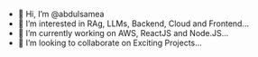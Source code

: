- 👋 Hi, I’m @abdulsamea
- 👀 I’m interested in RAg, LLMs, Backend, Cloud and Frontend...
- 🌱 I’m currently working on AWS, ReactJS and Node.JS...
- 💞️ I’m looking to collaborate on Exciting Projects...
<!---
abdulsamea/abdulsamea is a ✨ special ✨ repository because its `README.md` (this file) appears on your GitHub profile.
You can click the Preview link to take a look at your changes.
--->

